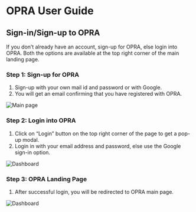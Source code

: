 
# OPRA User Guide

## Sign-in/Sign-up to OPRA

If you don’t already have an account, sign-up for OPRA, else login into OPRA. Both the options are available at the top right corner of the main landing page.

### Step 1: Sign-up for OPRA
1. Sign-up with your own mail id and password or with Google.
2. You will get an email confirming that you have registered with OPRA.

![Main page](/images/signup_and_polls/sign_up.png) 




### Step 2: Login into OPRA

1. Click on “Login” button on the top right corner of the page to get a pop-up modal.
2. Login in with your email address and password, else use the Google sign-in option.


![Dashboard](./images/dashboard.png)



### Step 3: OPRA Landing Page

1. After successful login, you will be redirected to OPRA main page.

![Dashboard](./images/dashboard.png)



